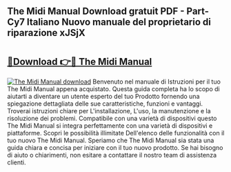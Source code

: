 ## The Midi Manual Download gratuit PDF - Part-Cy7 Italiano Nuovo manuale del proprietario di riparazione xJSjX

# <h2><a href="http://df9244.blite.top/?on=The+Midi+Manual">🔗Download 👉🔴 The Midi Manual</a></h2>

[![The Midi Manual download](https://i.imgur.com/lujVjoI.png)](http://df9244.blite.top/?on=The+Midi+Manual)
Benvenuto nel manuale di Istruzioni per il tuo The Midi Manual appena acquistato. Questa guida completa ha lo scopo di aiutarti a diventare un utente esperto del tuo Prodotto fornendo una spiegazione dettagliata delle sue caratteristiche, funzioni e vantaggi. Troverai istruzioni chiare per L'installazione, L'uso, la manutenzione e la risoluzione dei problemi. Compatibile con una varietà di dispositivi questo The Midi Manual si integra perfettamente con una varietà di dispositivi e piattaforme. Scopri le possibilità illimitate Dell'elenco delle funzionalità con il tuo nuovo The Midi Manual. Speriamo che The Midi Manual sia stata una guida chiara e concisa per iniziare con il tuo nuovo prodotto. Se hai bisogno di aiuto o chiarimenti, non esitare a contattare il nostro team di assistenza clienti.
